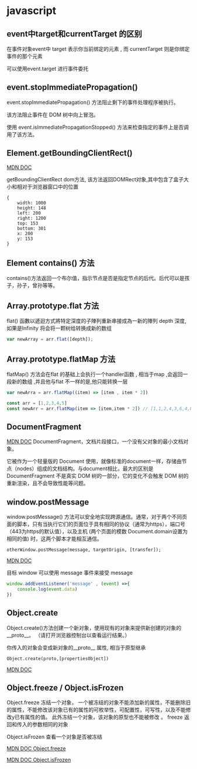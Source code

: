 


# javascript


## event中target和currentTarget 的区别
在事件对象event中 target 表示你当前绑定的元素 , 而 currentTarget 则是你绑定事件的那个元素 

可以使用event.target 进行事件委托


## event.stopImmediatePropagation()
event.stopImmediatePropagation() 方法阻止剩下的事件处理程序被执行。

该方法阻止事件在 DOM 树中向上冒泡。

使用 event.isImmediatePropagationStopped() 方法来检查指定的事件上是否调用了该方法。


## Element.getBoundingClientRect() 
[MDN DOC](https://developer.mozilla.org/zh-CN/docs/Web/API/Element/getBoundingClientRect)

getBoundingClientRect dom方法, 该方法返回DOMRect对象,其中包含了盒子大小和相对于浏览器窗口中的位置 
```
{
    width: 1000
    height: 148
    left: 200
    right: 1200
    top: 153
    bottom: 301
    x: 200
    y: 153
}
```

## Element contains() 方法
contains()方法返回一个布尔值，指示节点是否是指定节点的后代。后代可以是孩子，孙子，曾孙等等。


## Array.prototype.flat 方法
flat() 函數以遞迴方式將特定深度的子陣列重新串接成為一新的陣列
depth 深度, 如果是Infinity 将会将一颗树给转换成新的数组 
```js
var newArray = arr.flat([depth]);
```


## Array.prototype.flatMap 方法
flatMap() 方法会在flat 的基础上会执行一个handler函数 , 相当于map ,会返回一段新的数组 
,并且他与flat 不一样的是,他只能转换一层
```js
var newArra = arr.flatMap((item) => [item , item * 2])
```
```js
const arr = [1,2,3,4,5]
const newArr = arr.flatMap(item => [item,item * 2]) // [1,1,2,4,3,6,4,8,5,10]
```


## DocumentFragment
[MDN DOC](https://developer.mozilla.org/zh-CN/docs/Web/API/DocumentFragment)
DocumentFragment，文档片段接口，一个没有父对象的最小文档对象。

它被作为一个轻量版的 Document 使用，就像标准的document一样，存储由节点（nodes）组成的文档结构。与document相比，最大的区别是DocumentFragment 不是真实 DOM 树的一部分，它的变化不会触发 DOM 树的重新渲染，且不会导致性能等问题。

## window.postMessage
window.postMessage() 方法可以安全地实现跨源通信。通常，对于两个不同页面的脚本，只有当执行它们的页面位于具有相同的协议（通常为https），端口号（443为https的默认值），以及主机  (两个页面的模数 Document.domain设置为相同的值) 时，这两个脚本才能相互通信。
```
otherWindow.postMessage(message, targetOrigin, [transfer]);
```
[MDN DOC](https://developer.mozilla.org/zh-CN/docs/Web/API/Window/postMessage)

目标 window 可以使用 message 事件来接受 message 
```js
window.addEventListener('message' , (event) =>{
    console.log(event.data)
})
```


## Object.create 
Object.create()方法创建一个新对象，使用现有的对象来提供新创建的对象的__proto__。 （请打开浏览器控制台以查看运行结果。）

你传入的对象会变成新对象的__proto__ 属性, 相当于原型继承

```
Object.create(proto,[propertiesObject])
```
[MDN DOC](https://developer.mozilla.org/zh-CN/docs/Web/JavaScript/Reference/Global_Objects/Object/create)



## Object.freeze / Object.isFrozen 

Object.freeze 冻结一个对象， 一个被冻结的对象不能添加新的属性，不能删除旧的属性，不能修改该对象已有的属性的可枚举性，可配置性，可写性，以及不能修改y已有属性的值。
此外冻结一个对象，该对象的原型也不能被修改 。  freeze 返回和传入的参数相同的对象

Object.isFrozen 查看一个对象是否被冻结 

[MDN DOC Object.freeze](https://developer.mozilla.org/zh-CN/docs/Web/JavaScript/Reference/Global_Objects/Object/freeze)

[MDN DOC Object.isFrozen](https://developer.mozilla.org/zh-CN/docs/Web/JavaScript/Reference/Global_Objects/Object/isFrozen)










